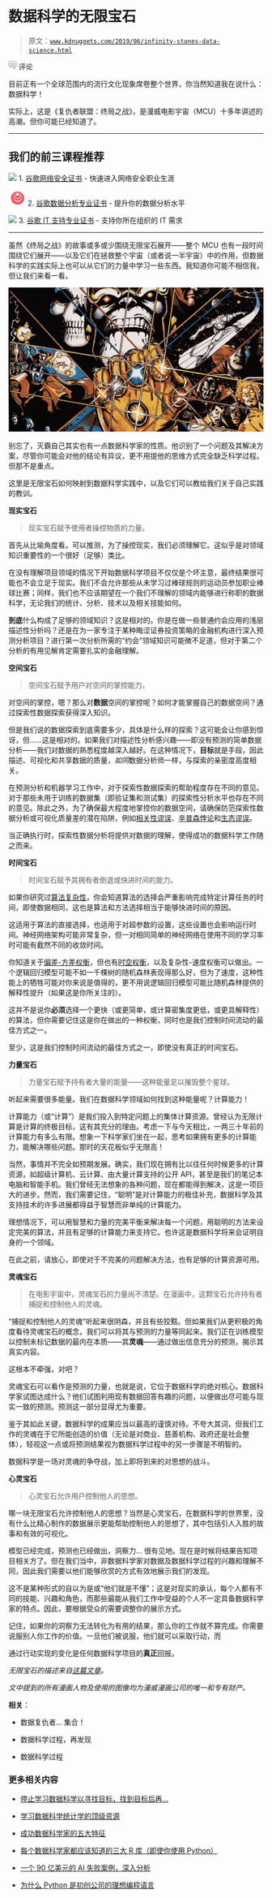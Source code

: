 # 数据科学的无限宝石

> 原文：[`www.kdnuggets.com/2019/06/infinity-stones-data-science.html`](https://www.kdnuggets.com/2019/06/infinity-stones-data-science.html)

![c](img/3d9c022da2d331bb56691a9617b91b90.png) 评论

目前正有一个全球范围内的流行文化现象席卷整个世界，你当然知道我在说什么：数据科学！

实际上，这是《复仇者联盟：终局之战》，是漫威电影宇宙（MCU）十多年讲述的高潮。但你可能已经知道了。

* * *

## 我们的前三课程推荐

![](img/0244c01ba9267c002ef39d4907e0b8fb.png) 1\. [谷歌网络安全证书](https://www.kdnuggets.com/google-cybersecurity) - 快速进入网络安全职业生涯

![](img/e225c49c3c91745821c8c0368bf04711.png) 2\. [谷歌数据分析专业证书](https://www.kdnuggets.com/google-data-analytics) - 提升你的数据分析水平

![](img/0244c01ba9267c002ef39d4907e0b8fb.png) 3\. [谷歌 IT 支持专业证书](https://www.kdnuggets.com/google-itsupport) - 支持你所在组织的 IT 需求

* * *

虽然《终局之战》的故事或多或少围绕无限宝石展开——整个 MCU 也有一段时间围绕它们展开——以及它们在拯救整个宇宙（或者说一半宇宙）中的作用，但数据科学的实践实际上也可以从它们的力量中学习一些东西。我知道你可能不相信我，但让我们来看一看。

![无限手套](img/338292482834bbd39171fc55f676e40d.png)

别忘了，灭霸自己其实也有一点数据科学家的性质。他识别了一个问题及其解决方案，尽管你可能会对他的结论有异议，更不用提他的思维方式完全缺乏科学过程。但那不是重点。

这里是无限宝石如何映射到数据科学实践中，以及它们可以教给我们关于自己实践的教训。

**现实宝石**

> 现实宝石赋予使用者操控物质的力量。

首先从比喻角度看。可以推测，为了操控现实，我们必须理解它。这似乎是对领域知识重要性的一个很好（足够）类比。

在没有理解项目领域的情况下开始数据科学项目不仅仅是个坏主意，最终结果很可能也不会立足于现实。我们不会允许那些从未学习过棒球规则的运动员参加职业棒球比赛；同样，我们也不应该期望在一个我们不理解的领域内能够进行称职的数据科学，无论我们的统计、分析、技术以及相关技能如何。

**到底**什么构成了足够的领域知识？这是相对的。你是在做一些普通约会应用的浅层描述性分析吗？还是在为一家专注于某种晦涩证券投资策略的金融机构进行深入预测分析项目？进行第一次分析所需的“约会”领域知识可能微不足道，但对于第二个分析的有用见解肯定需要扎实的金融理解。

**空间宝石**

> 空间宝石赋予用户对空间的掌控能力。

对空间的掌控，嗯？那么对**数据**空间的掌控呢？如何才能掌握自己的数据空间？通过探索性数据探索获得深入知识。

但是我们说的数据探索到底需要多少，具体是什么样的探索？这可能会让你感到惊讶，但……这是相对的。如果我们对描述性分析感兴趣——即没有预测的简单数据分析——我们对数据的熟悉程度越深入越好。在这种情况下，**目标**就是手段，因此描述、可视化和共享数据的质量，*如同*数据分析师一样，与探索的亲密度高度相关。

在预测分析和机器学习工作中，对于探索性数据探索的帮助程度存在不同的意见。对于那些未用于训练的数据集（即验证集和测试集）的探索性分析水平也存在不同的意见。除此之外，为了确保最大程度地掌控你的数据空间，请确保防范探索性数据分析或可视化质量差的潜在陷阱，例如[相关性谬误](https://en.wikipedia.org/wiki/Correlation_does_not_imply_causation)、[辛普森悖论](https://en.wikipedia.org/wiki/Simpson%27s_paradox)和[生态谬误](https://en.wikipedia.org/wiki/Ecological_fallacy)。

当正确执行时，探索性数据分析将提供对数据的理解，使得成功的数据科学工作随之而来。

**时间宝石**

> 时间宝石赋予其拥有者倒退或快进时间的能力。

如果你研究过[算法复杂性](https://www.cs.sfu.ca/~ggbaker/zju/math/complexity.html)，你会知道算法的选择会严重影响完成特定计算任务的时间，即使数据相同，这也是算法和方法选择相当于能够快进时间的原因。

这适用于算法的直接选择，也适用于对超参数的设置，这些设置也会影响运行时间。神经网络架构可能非常复杂，但一对相同简单的神经网络在使用不同的学习率时可能有截然不同的收敛时间。

你知道关于[偏差-方差权衡](https://en.wikipedia.org/wiki/Bias%E2%80%93variance_tradeoff)，但也有[时空权衡](https://en.wikipedia.org/wiki/Space%E2%80%93time_tradeoff)，以及复杂性-速度权衡可以做出。一个逻辑回归模型可能不如一千棵树的随机森林表现得那么好，但为了速度，这种性能上的牺牲可能对你来说是值得的，更不用说逻辑回归模型可能比随机森林提供的解释性提升（如果这是你所关注的）。

这并不是说你**必须**选择一个更快（或更简单，或计算密集度更低，或更具解释性）的算法，但你需要记住这是你在做出的一种权衡，同时也是我们控制时间流动的最佳方式之一。

至少，这是我们控制时间流动的最佳方式之一，即使没有真正的时间宝石。

**力量宝石**

> 力量宝石赋予持有者大量的能量——这种能量足以摧毁整个星球。

听起来需要很多能量。我们在数据科学领域如何找到这种能量呢？计算能力！

计算能力（或“计算”）是我们投入到特定问题上的集体计算资源。曾经认为无限计算是计算的终极目标，这有其充分的理由。考虑一下与今天相比，一两三十年前的计算能力有多么有限。想象一下科学家们坐在一起，思考如果拥有更多的计算能力，能解决哪些问题。那时的天花板似乎无限高！

当然，事情并不完全如预期发展。确实，我们现在拥有比以往任何时候更多的计算资源，如超级计算机、云计算、由大量计算支持的公开 API，甚至是我们的笔记本电脑和智能手机。我们曾经无法想象的各种问题，现在都能得到解决，这是一项巨大的进步。然而，我们需要记住，“聪明”是对计算能力的极佳补充，数据科学及其支持技术的许多进展都得益于智慧而非单纯的计算能力。

理想情况下，可以用智慧和力量的完美平衡来解决每一个问题，用聪明的方法来设定完美的算法，并且有足够的计算能力来支持它。也许这是数据科学将来会证明自身的一个领域。

在此之前，请放心，即使对于不完美的问题解决方法，也有足够的计算资源可用。

**灵魂宝石**

> 在电影宇宙中，灵魂宝石的力量尚不清楚。在漫画中，这颗宝石允许持有者捕捉和控制他人的灵魂。

“捕捉和控制他人的灵魂”听起来很阴森，并且有些狡黠。但如果我们从更积极的角度看待灵魂宝石的概念，我们可以将其与预测的力量等同起来。我们正在训练模型以控制未标记数据的最内在本质——其**灵魂**——通过做出信息充分的预测，揭示其真实内容。

这根本不牵强，对吧？

灵魂宝石可以看作是预测的力量，也就是说，它位于数据科学的绝对核心。数据科学家试图达成什么？他们试图利用现有数据回答有趣的问题，以便做出尽可能与现实一致的预测。预测这一部分显得尤为重要。

鉴于其如此关键，数据科学的成果应当以最高的谨慎对待。不夸大其词，但我们工作的灵魂在于它所能创造的价值（无论是对商业、慈善机构、政府还是社会整体），轻视这一点或将预测结果视为数据科学过程中的另一步骤是不明智的。

数据科学是一场对灵魂的争夺战，加上即将到来的对思想的战斗。

**心灵宝石**

> 心灵宝石允许用户控制他人的思想。

哪一块无限宝石允许控制他人的思想？当然是心灵宝石，在数据科学的世界里，没有什么比精心制作的数据展示更能帮助控制他人的思想了，其中包括引人入胜的故事和有效的可视化。

模型已经完成，预测也已经做出，洞察力... 很有见地。现在是时候将结果告知项目相关方了。但在我们当中，非数据科学家对数据及数据科学过程的兴趣和理解不同，因此我们需要以他们能够欣赏的方式有效地展示我们的发现。

这不是某种形式的自以为是或“他们就是不懂”；这是对现实的承认，每个人都有不同的技能、兴趣和角色，而那些最能从我们工作中受益的个人不一定具备数据科学家的特点。因此，要根据受众的需要调整你的展示方式。

记住，如果你的洞察力无法转化为有用的结果，那么你的工作就不算完成。你需要说服别人你工作的价值。一旦他们被说服，他们就可以采取行动，而

通过行动实现的变化是任何数据科学项目的**真正**回报。

*无限宝石的描述来自[这篇文章](http://time.com/5227586/mcu-six-infinity-stones/)。*

*文中提到的所有漫画人物及使用的图像均为漫威漫画公司的唯一和专有财产。*

**相关**：

+   数据复仇者… 集合！

+   数据科学过程，再发现

+   数据科学过程

### 更多相关内容

+   [停止学习数据科学以寻找目标，找到目标后再…](https://www.kdnuggets.com/2021/12/stop-learning-data-science-find-purpose.html)

+   [学习数据科学统计学的顶级资源](https://www.kdnuggets.com/2021/12/springboard-top-resources-learn-data-science-statistics.html)

+   [成功数据科学家的五大特征](https://www.kdnuggets.com/2021/12/5-characteristics-successful-data-scientist.html)

+   [每个数据科学家都应该知道的三大 R 库（即使你使用 Python）](https://www.kdnuggets.com/2021/12/three-r-libraries-every-data-scientist-know-even-python.html)

+   [一个 90 亿美元的 AI 失败案例，深入分析](https://www.kdnuggets.com/2021/12/9b-ai-failure-examined.html)

+   [为什么 Python 是初创公司的理想编程语言](https://www.kdnuggets.com/2021/12/makes-python-ideal-programming-language-startups.html)
